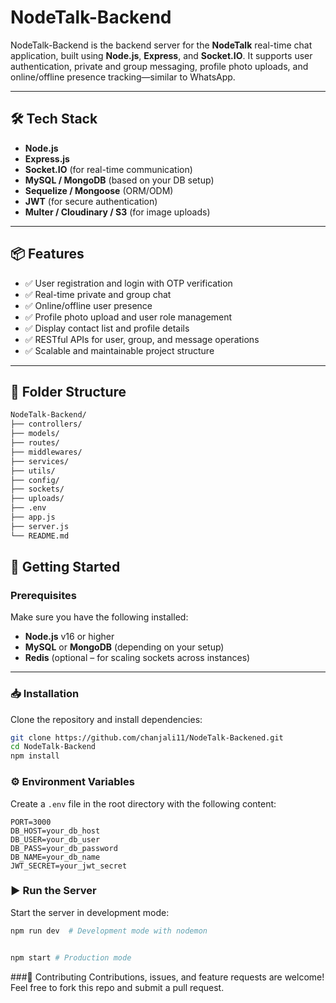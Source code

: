# NodeTalk-Backend

NodeTalk-Backend is the backend server for the **NodeTalk** real-time chat application, built using **Node.js**, **Express**, and **Socket.IO**. It supports user authentication, private and group messaging, profile photo uploads, and online/offline presence tracking—similar to WhatsApp.

---

## 🛠 Tech Stack

- **Node.js**
- **Express.js**
- **Socket.IO** (for real-time communication)
- **MySQL / MongoDB** (based on your DB setup)
- **Sequelize / Mongoose** (ORM/ODM)
- **JWT** (for secure authentication)
- **Multer / Cloudinary / S3** (for image uploads)

---

## 📦 Features

- ✅ User registration and login with OTP verification
- ✅ Real-time private and group chat
- ✅ Online/offline user presence
- ✅ Profile photo upload and user role management
- ✅ Display contact list and profile details
- ✅ RESTful APIs for user, group, and message operations
- ✅ Scalable and maintainable project structure

---

## 📁 Folder Structure

```bash
NodeTalk-Backend/
├── controllers/
├── models/
├── routes/
├── middlewares/
├── services/
├── utils/
├── config/
├── sockets/
├── uploads/
├── .env
├── app.js
├── server.js
└── README.md
```

## 🚀 Getting Started

### Prerequisites

Make sure you have the following installed:

- **Node.js** v16 or higher
- **MySQL** or **MongoDB** (depending on your setup)
- **Redis** (optional – for scaling sockets across instances)

---

### 📥 Installation

Clone the repository and install dependencies:

```bash
git clone https://github.com/chanjali11/NodeTalk-Backened.git
cd NodeTalk-Backend
npm install

```

### ⚙️ Environment Variables

Create a `.env` file in the root directory with the following content:

```env
PORT=3000
DB_HOST=your_db_host
DB_USER=your_db_user
DB_PASS=your_db_password
DB_NAME=your_db_name
JWT_SECRET=your_jwt_secret

```

### ▶️ Run the Server

Start the server in development mode:

```bash
npm run dev  # Development mode with nodemon


npm start # Production mode

```

###🙌 Contributing
Contributions, issues, and feature requests are welcome!
Feel free to fork this repo and submit a pull request.

```

```
